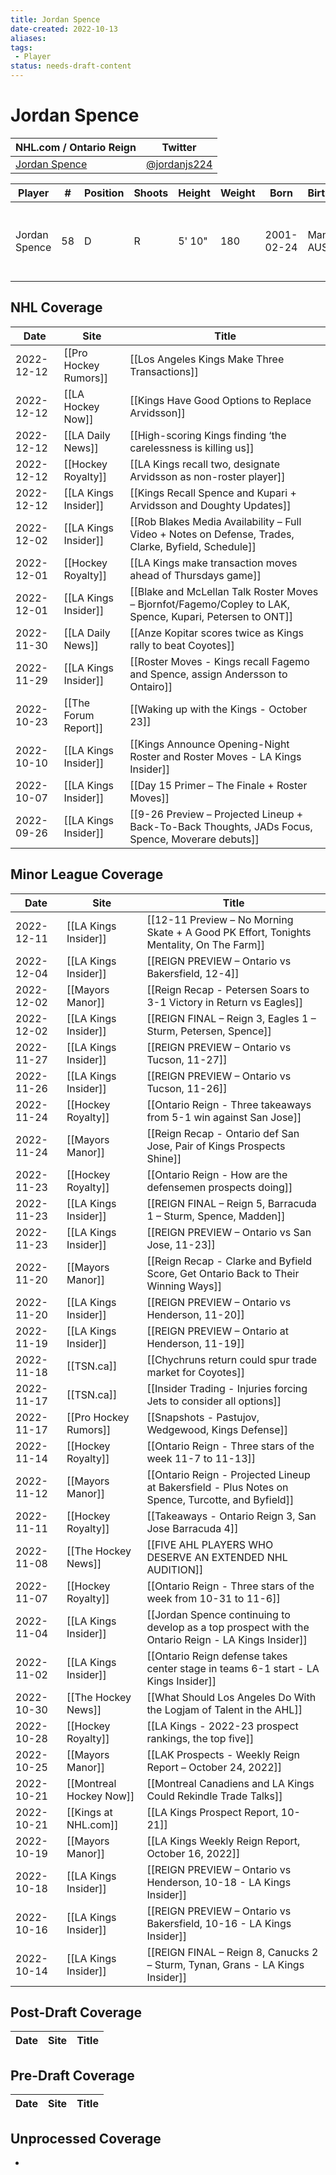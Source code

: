 ```yaml
---
title: Jordan Spence
date-created: 2022-10-13
aliases: 
tags:
 - Player
status: needs-draft-content
---
```


# Jordan Spence

NHL.com / Ontario Reign | Twitter
-|-
[Jordan Spence](https://www.nhl.com/player/jordan-spence-8481606) | [@jordanjs224](https://twitter.com/jordanjs224)

Player | \# | Position | Shoots | Height | Weight | Born | Birthplace | Draft 
-|-|-|-|-|-|-|-|-
Jordan Spence | 58 | D | R | 5' 10" | 180 | 2001-02-24 | Manly, AUS | -   2019 LAK, 4th rd, 2nd pk (95th overall)
 


## NHL  Coverage
| Date       | Site                  | Title                                                                                                     |
| ---------- | --------------------- | --------------------------------------------------------------------------------------------------------- |
| 2022-12-12 | [[Pro Hockey Rumors]] | [[Los Angeles Kings Make Three Transactions]]                                                             |
| 2022-12-12 | [[LA Hockey Now]]     | [[Kings Have Good Options to Replace Arvidsson]]                                                          |
| 2022-12-12 | [[LA Daily News]]     | [[High-scoring Kings finding ‘the carelessness is killing us]]                                            |
| 2022-12-12 | [[Hockey Royalty]]    | [[LA Kings recall two, designate Arvidsson as non-roster player]]                                         |
| 2022-12-12 | [[LA Kings Insider]]  | [[Kings Recall Spence and Kupari + Arvidsson and Doughty Updates]]                                        |
| 2022-12-02 | [[LA Kings Insider]]  | [[Rob Blakes Media Availability – Full Video + Notes on Defense, Trades, Clarke, Byfield, Schedule]]      |
| 2022-12-01 | [[Hockey Royalty]]    | [[LA Kings make transaction moves ahead of Thursdays game]]                                               |
| 2022-12-01 | [[LA Kings Insider]]  | [[Blake and McLellan Talk Roster Moves – Bjornfot/Fagemo/Copley to LAK, Spence, Kupari, Petersen to ONT]] |
| 2022-11-30 | [[LA Daily News]]     | [[Anze Kopitar scores twice as Kings rally to beat Coyotes]]                                              |
| 2022-11-29 | [[LA Kings Insider]]  | [[Roster Moves - Kings recall Fagemo and Spence, assign Andersson to Ontairo]]                            |
| 2022-10-23 | [[The Forum Report]]  | [[Waking up with the Kings - October 23]]                                                                 |
| 2022-10-10 | [[LA Kings Insider]]  | [[Kings Announce Opening-Night Roster and Roster Moves - LA Kings Insider]]                               |
| 2022-10-07 | [[LA Kings Insider]]  | [[Day 15 Primer – The Finale + Roster Moves]]                                                             |
| 2022-09-26 | [[LA Kings Insider]] | [[9-26 Preview – Projected Lineup + Back-To-Back Thoughts, JADs Focus, Spence, Moverare debuts]] |



## Minor League Coverage
| Date       | Site                    | Title                                                                                               |
| ---------- | ----------------------- | --------------------------------------------------------------------------------------------------- |
| 2022-12-11 | [[LA Kings Insider]] | [[12-11 Preview – No Morning Skate + A Good PK Effort, Tonights Mentality, On The Farm]] |
| 2022-12-04 | [[LA Kings Insider]] | [[REIGN PREVIEW – Ontario vs Bakersfield, 12-4]] |
| 2022-12-02 | [[Mayors Manor]] | [[Reign Recap - Petersen Soars to 3-1 Victory in Return vs Eagles]] |
| 2022-12-02 | [[LA Kings Insider]]    | [[REIGN FINAL – Reign 3, Eagles 1 – Sturm, Petersen, Spence]]                                       |
| 2022-11-27 | [[LA Kings Insider]]    | [[REIGN PREVIEW – Ontario vs Tucson, 11-27]]                                                        |
| 2022-11-26 | [[LA Kings Insider]]    | [[REIGN PREVIEW – Ontario vs Tucson, 11-26]]                                                        |
| 2022-11-24 | [[Hockey Royalty]]      | [[Ontario Reign - Three takeaways from 5-1 win against San Jose]]                                   |
| 2022-11-24 | [[Mayors Manor]]        | [[Reign Recap - Ontario def San Jose, Pair of Kings Prospects Shine]]                               |
| 2022-11-23 | [[Hockey Royalty]]      | [[Ontario Reign - How are the defensemen prospects doing]]                                          |
| 2022-11-23 | [[LA Kings Insider]]    | [[REIGN FINAL – Reign 5, Barracuda 1 – Sturm, Spence, Madden]]                                      |
| 2022-11-23 | [[LA Kings Insider]]    | [[REIGN PREVIEW – Ontario vs San Jose, 11-23]]                                                      |
| 2022-11-20 | [[Mayors Manor]]        | [[Reign Recap - Clarke and Byfield Score, Get Ontario Back to Their Winning Ways]]                  |
| 2022-11-20 | [[LA Kings Insider]]    | [[REIGN PREVIEW – Ontario vs Henderson, 11-20]]                                                     |
| 2022-11-19 | [[LA Kings Insider]]    | [[REIGN PREVIEW – Ontario at Henderson, 11-19]]                                                     |
| 2022-11-18 | [[TSN.ca]]              | [[Chychruns return could spur trade market for Coyotes]]                                            |
| 2022-11-17 | [[TSN.ca]]              | [[Insider Trading - Injuries forcing Jets to consider all options]]                                 |
| 2022-11-17 | [[Pro Hockey Rumors]]   | [[Snapshots - Pastujov, Wedgewood, Kings Defense]]                                                  |
| 2022-11-14 | [[Hockey Royalty]]      | [[Ontario Reign - Three stars of the week 11-7 to 11-13]]                                           |
| 2022-11-12 | [[Mayors Manor]]        | [[Ontario Reign - Projected Lineup at Bakersfield - Plus Notes on Spence, Turcotte, and Byfield]]   |
| 2022-11-11 | [[Hockey Royalty]]      | [[Takeaways - Ontario Reign 3, San Jose Barracuda 4]]                                               |
| 2022-11-08 | [[The Hockey News]]     | [[FIVE AHL PLAYERS WHO DESERVE AN EXTENDED NHL AUDITION]]                                           |
| 2022-11-07 | [[Hockey Royalty]]      | [[Ontario Reign - Three stars of the week from 10-31 to 11-6]]                                      |
| 2022-11-04 | [[LA Kings Insider]]    | [[Jordan Spence continuing to develop as a top prospect with the Ontario Reign - LA Kings Insider]] |
| 2022-11-02 | [[LA Kings Insider]]    | [[Ontario Reign defense takes center stage in teams 6-1 start - LA Kings Insider]]                  |
| 2022-10-30 | [[The Hockey News]]     | [[What Should Los Angeles Do With the Logjam of Talent in the AHL]]                                 |
| 2022-10-28 | [[Hockey Royalty]]      | [[LA Kings - 2022-23 prospect rankings, the top five]]                                              |
| 2022-10-25 | [[Mayors Manor]]        | [[LAK Prospects - Weekly Reign Report – October 24, 2022]]                                          |
| 2022-10-21 | [[Montreal Hockey Now]] | [[Montreal Canadiens and LA Kings Could Rekindle Trade Talks]]                                      |
| 2022-10-21 | [[Kings at NHL.com]]    | [[LA Kings Prospect Report, 10-21]]                                                                 |
| 2022-10-19 | [[Mayors Manor]]        | [[LA Kings Weekly Reign Report, October 16, 2022]]                                                  |
| 2022-10-18 | [[LA Kings Insider]]    | [[REIGN PREVIEW – Ontario vs Henderson, 10-18 - LA Kings Insider]]                                  |
| 2022-10-16 | [[LA Kings Insider]]    | [[REIGN PREVIEW – Ontario vs Bakersfield, 10-16 - LA Kings Insider]]                                |
| 2022-10-14 | [[LA Kings Insider]]    | [[REIGN FINAL – Reign 8, Canucks 2 – Sturm, Tynan, Grans - LA Kings Insider]] |




## Post-Draft Coverage
Date | Site |  Title
---|---|---



## Pre-Draft Coverage
Date | Site |  Title
---|---|---


## Unprocessed Coverage
- 
